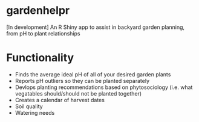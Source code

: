 # gardenhelpr
[In development] An R Shiny app to assist in backyard garden planning, from pH to plant relationships

# Functionality 

- Finds the average ideal pH of all of your desired garden plants
- Reports pH outliers so they can be planted separately
- Devlops planting recommendations based on phytosociology (i.e. what vegatables should/should not be planted together)
- Creates a calendar of harvest dates
- Soil quality
- Watering needs
 
